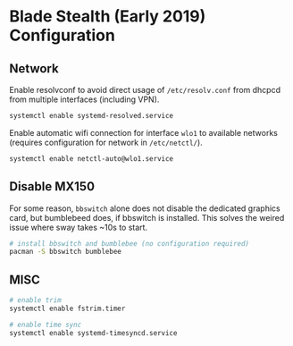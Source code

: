 # Blade Stealth (Early 2019) Configuration

## Network

Enable resolvconf to avoid direct usage of `/etc/resolv.conf` from dhcpcd from multiple interfaces (including VPN).
```bash
systemctl enable systemd-resolved.service
```

Enable automatic wifi connection for interface `wlo1` to available networks (requires configuration for network in `/etc/netctl/`).

```bash
systemctl enable netctl-auto@wlo1.service
```

## Disable MX150
For some reason, `bbswitch` alone does not disable the dedicated graphics card, but bumblebeed does, if bbswitch is installed. This solves the weired issue where sway takes ~10s to start.

```bash
# install bbswitch and bumblebee (no configuration required)
pacman -S bbswitch bumblebee
```

## MISC

```bash
# enable trim
systemctl enable fstrim.timer

# enable time sync
systemctl enable systemd-timesyncd.service
```